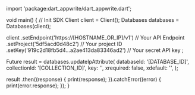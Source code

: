 import 'package:dart_appwrite/dart_appwrite.dart';

void main() { // Init SDK
  Client client = Client();
  Databases databases = Databases(client);

  client
    .setEndpoint('https://[HOSTNAME_OR_IP]/v1') // Your API Endpoint
    .setProject('5df5acd0d48c2') // Your project ID
    .setKey('919c2d18fb5d4...a2ae413da83346ad2') // Your secret API key
  ;

  Future result = databases.updateIpAttribute(
    databaseId: '[DATABASE_ID]',
    collectionId: '[COLLECTION_ID]',
    key: '',
    xrequired: false,
    xdefault: '',
  );

  result
    .then((response) {
      print(response);
    }).catchError((error) {
      print(error.response);
  });
}